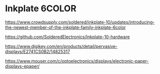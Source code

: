 # Inkplate 6COLOR
https://www.crowdsupply.com/soldered/inkplate-10/updates/introducing-the-newest-member-of-the-inkplate-family-inkplate-6color

https://github.com/SolderedElectronics/Inkplate-10-hardware

https://www.digikey.com/en/products/detail/pervasive-displays/E2741CS0B2/14825317

https://www.mouser.com/c/optoelectronics/displays/electronic-paper-displays-epaper/
